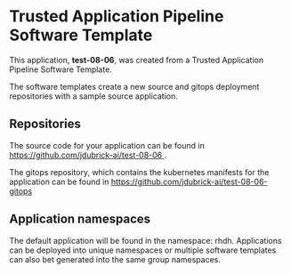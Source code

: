 # Trusted Application Pipeline Software Template

This application, **test-08-06**, was created from a Trusted Application Pipeline Software Template.

The software templates create a new source and gitops deployment repositories with a sample source application. 

## Repositories

The source code for your application can be found in [https://github.com/jdubrick-ai/test-08-06 ](https://github.com/jdubrick-ai/test-08-06 ).
 
The gitops repository, which contains the kubernetes manifests for the application can be found in 
[https://github.com/jdubrick-ai/test-08-06-gitops ](https://github.com/jdubrick-ai/test-08-06-gitops ) 

## Application namespaces 

The default application will be found in the namespace: rhdh. Applications can be deployed into unique namespaces or multiple software templates can also bet generated into the same group namespaces.  
